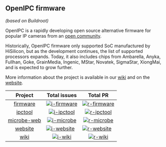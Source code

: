 ## OpenIPC firmware
_(based on Buildroot)_

<!--
123456789|123456789|123456789|123456789|123456789|123456789|123456789|123456789|
-->

OpenIPC is a rapidly developing open source alternative firmware for popular IP
cameras from an [open community](https://opencollective.com/openipc).

Historically, OpenIPC firmware only supported SoC manufactured by HiSilicon,
but as the development continues, the list of supported processors expands.
Today, it also includes chips from Ambarella, Anyka, Fullhan, Goke, GrainMedia,
Ingenic, MStar, Novatek, SigmaStar, XiongMai, and is expected to grow further.

More information about the project is available in our [wiki][wiki] and on the
[website][website].

| Project                  | Total issues                 | Total PR                     |
|:------------------------:|:----------------------------:|:----------------------------:|
| [firmware][p-firmware]   | [![i-firmware]][is-firmware] | [![r-firmware]][pr-firmware] |
| [ipctool][p-ipctool]     | [![i-ipctool]][is-ipctool]   | [![r-ipctool]][pr-ipctool]   |
| [microbe-web][p-microbe] | [![i-microbe]][is-microbe]   | [![r-microbe]][pr-microbe]   |
| [website][p-website]     | [![i-website]][is-website]   | [![r-website]][pr-website]   |
| [wiki][p-wiki]           | [![i-wiki]][is-wiki]         | [![r-wiki]][pr-wiki]         |


[wiki]: https://openipc.github.io/wiki/
[website]: https://openipc.org/

[p-firmware]: https://github.com/OpenIPC/firmware
[i-firmware]: https://img.shields.io/github/issues/OpenIPC/firmware
[r-firmware]: https://img.shields.io/github/issues-pr/OpenIPC/firmware
[is-firmware]: https://github.com/OpenIPC/firmware/issues
[pr-firmware]: https://github.com/OpenIPC/firmware/pulls

[p-ipctool]: https://github.com/OpenIPC/ipctool
[i-ipctool]: https://img.shields.io/github/issues/OpenIPC/ipctool
[r-ipctool]: https://img.shields.io/github/issues-pr/OpenIPC/ipctool
[is-ipctool]: https://github.com/OpenIPC/ipctool/issues
[pr-ipctool]: https://github.com/OpenIPC/ipctool/pulls

[p-microbe]: https://github.com/OpenIPC/microbe-web
[i-microbe]: https://img.shields.io/github/issues/OpenIPC/microbe-web
[r-microbe]: https://img.shields.io/github/issues-pr/OpenIPC/microbe-web
[is-microbe]: https://github.com/OpenIPC/microbe-web/issues
[pr-microbe]: https://github.com/OpenIPC/microbe-web/pulls

[p-website]: https://github.com/OpenIPC/website
[i-website]: https://img.shields.io/github/issues/OpenIPC/website
[r-website]: https://img.shields.io/github/issues-pr/OpenIPC/website
[is-website]: https://github.com/OpenIPC/website/issues
[pr-website]: https://github.com/OpenIPC/website/pulls

[p-wiki]: https://github.com/OpenIPC/wiki
[i-wiki]: https://img.shields.io/github/issues/OpenIPC/wiki
[r-wiki]: https://img.shields.io/github/issues-pr/OpenIPC/wiki
[is-wiki]: https://github.com/OpenIPC/wiki/issues
[pr-wiki]: https://github.com/OpenIPC/wiki/pulls

<!--
**Here are some ideas to get you started:**

🙋‍♀️ A short introduction - what is your organization all about?
🌈 Contribution guidelines - how can the community get involved?
👩‍💻 Useful resources - where can the community find your docs? Is there anything else the community should know?
🍿 Fun facts - what does your team eat for breakfast?
🧙 Remember, you can do mighty things with the power of [Markdown](https://docs.github.com/github/writing-on-github/getting-started-with-writing-and-formatting-on-github/basic-writing-and-formatting-syntax)
-->
